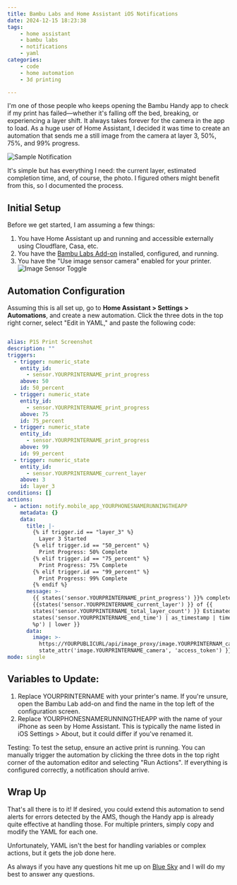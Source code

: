 ```yaml
---
title: Bambu Labs and Home Assistant iOS Notifications
date: 2024-12-15 18:23:38
tags:
    - home assistant
    - bambu labs
    - notifications
    - yaml
categories: 
    - code
    - home automation
    - 3d printing

---
```


I'm one of those people who keeps opening the Bambu Handy app to check if my print has failed—whether it's falling off the bed, breaking, or experiencing a layer shift. It always takes forever for the camera in the app to load. As a huge user of Home Assistant, I decided it was time to create an automation that sends me a still image from the camera at layer 3, 50%, 75%, and 99% progress.

![Sample Notification](/images/HANotification.jpeg)

It's simple but has everything I need: the current layer, estimated completion time, and, of course, the photo. I figured others might benefit from this, so I documented the process.

## Initial Setup

Before we get started, I am assuming a few things:

1. You have Home Assistant up and running and accessible externally using Cloudflare, Casa, etc.
2. You have the [Bambu Labs Add-on](https://github.com/greghesp/ha-bambulab) installed, configured, and running.
3. You have the "Use image sensor camera" enabled for your printer.
![Image Sensor Toggle](/images/bambu_image_sensor.png)

## Automation Configuration  

Assuming this is all set up, go to **Home Assistant > Settings > Automations**, and create a new automation. Click the three dots in the top right corner, select "Edit in YAML," and paste the following code:


```yaml

alias: P1S Print Screenshot
description: ""
triggers:
  - trigger: numeric_state
    entity_id:
      - sensor.YOURPRINTERNAME_print_progress
    above: 50
    id: 50_percent
  - trigger: numeric_state
    entity_id:
      - sensor.YOURPRINTERNAME_print_progress
    above: 75
    id: 75_percent
  - trigger: numeric_state
    entity_id:
      - sensor.YOURPRINTERNAME_print_progress
    above: 99
    id: 99_percent
  - trigger: numeric_state
    entity_id:
      - sensor.YOURPRINTERNAME_current_layer
    above: 3
    id: layer_3
conditions: []
actions:
  - action: notify.mobile_app_YOURPHONESNAMERUNNINGTHEAPP
    metadata: {}
    data:
      title: |-
        {% if trigger.id == "layer_3" %}
          Layer 3 Started
        {% elif trigger.id == "50_percent" %}
          Print Progress: 50% Complete
        {% elif trigger.id == "75_percent" %}
          Print Progress: 75% Complete
        {% elif trigger.id == "99_percent" %}
          Print Progress: 99% Complete
        {% endif %}
      message: >-
        {{ states('sensor.YOURPRINTERNAME_print_progress') }}% complete. Layer
        {{states('sensor.YOURPRINTERNAME_current_layer') }} of {{
        states('sensor.YOURPRINTERNAME_total_layer_count') }} Estimated End: {{
        states('sensor.YOURPRINTERNAME_end_time') | as_timestamp | timestamp_custom('%I:%M
        %p') | lower }}
      data:
        image: >-
          https://YOURPUBLICURL/api/image_proxy/image.YOURPRINTERNAM_camera?token={{
          state_attr('image.YOURPRINTERNAME_camera', 'access_token') }}
mode: single
```

## Variables to Update:
1. Replace YOURPRINTERNAME with your printer's name. If you're unsure, open the Bambu Lab add-on and find the name in the top left of the configuration screen.
2. Replace YOURPHONESNAMERUNNINGTHEAPP with the name of your iPhone as seen by Home Assistant. This is typically the name listed in iOS Settings > About, but it could differ if you've renamed it.

Testing:
To test the setup, ensure an active print is running. You can manually trigger the automation by clicking the three dots in the top right corner of the automation editor and selecting "Run Actions". If everything is configured correctly, a notification should arrive.

## Wrap Up

That's all there is to it! If desired, you could extend this automation to send alerts for errors detected by the AMS, though the Handy app is already quite effective at handling those. For multiple printers, simply copy and modify the YAML for each one.

Unfortunately, YAML isn't the best for handling variables or complex actions, but it gets the job done here.

As always if you have any questions hit me up on [Blue Sky](https://bsky.app/profile/drkpxl.com) and I will do my best to answer any questions. 